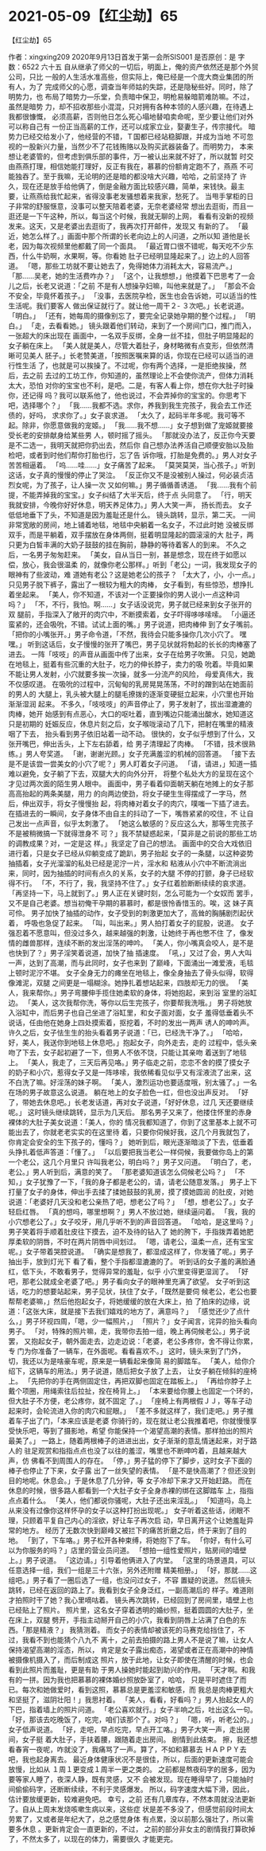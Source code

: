 # 2021-05-09【红尘劫】65



【红尘劫】65



作者：xingxing209 2020年9月13日首发于第一会所SIS001 是否原创：是 字数：6522
六十五
自从继承了师父的一切后，明面上，俺的资产依然还是那个外贸公司，只比 一般的人生活水准高些，但实际上，俺已经是一个庞大商业集团的所有人，为了 完成师父的心愿，调查当年师姑的失踪，还是隐秘些好。同时，除了明势力，也 布局了暗势力—乐堂，负责暗中保卫，明枪易躲暗箭难防嘛。不过，虽然是暗势 力，却不招收那些小混混，只对拥有各种本领的人感兴趣，在待遇上我都很慷慨， 必须高薪，否则他日怎么死心塌地替咱卖命呢，至少要让他们对外可以称自己有 一份正当高薪的工作，还可以成家立业，娶妻生子，传宗接代。
暗势力已经交给发小了，他经营的不错，Ｔ国都已经站稳脚跟，并成为当地 不可忽视的一股新兴力量，当然少不了花钱贿赂以及购买武器装备了。而明势力， 本来想让老婆管的，但考虑到俱乐部的事件，万一被认出来就不好了，所以就暂 时交由燕燕打理，相信她能打理好，反正有我在，慕慕的份额肯定跑不了，燕燕 不可能独吞了。至于我嘛，无论明的还是暗的都没啥大兴趣，哈哈，之前坚持了 许久，现在还是放手给他俩了，倒是金融方面比较感兴趣，简单，来钱快。最主 要，让燕燕给我忙起来，省得没事老发骚想着来我家，愁死了。
当甩手掌柜的日子非常的舒服惬意，没事可以整天陪着老婆，无奈老婆经常 想出去逛街，而且一逛还是一下午这种，所以，每当这个时候，我就无聊的上网， 看看有没新的视频发来。这天，又是老婆出去逛街了，我再次打开邮件，发现又 有新的了。
「最近，她怎么样了。」画面中那个所谓的长老向边上的人问道，之所以知 道他是长老，因为每次视频里他都戴了同一个面具。
「最近胃口很不错呢，每天吃不少东西，什么牛奶啊，水果啊，等。你看她 肚子已经明显隆起来了。」边上的人回答道。
「嗯，那些工坊就不要让她去了，免得她体力消耗太大，容易流产。」
「那……吴老，她的生活费咋办？」
「这个，让我想想，」他摸着下巴思考了一会儿之后，长老又说道：「之前 不是有人想操孕妇嘛，叫他来就是了。」
「那会不会不安全，毕竟怀着孩子。」
「没事，去医院孕检，医生也会告诉她，可以适当的性生活呢。我们要客人 做出保证就行了。就让他一周干２- ３次吧。」长老说道。
「明白。」
「还有，她每周的摄像别忘了，要完全记录她孕期的整个过程。」
「明白。」
「走，去看看她。」
镜头跟着他们转动，来到了一个房间门口，推门而入，一张超大的床出现在 画面中，一名双手反绑，全身一丝不挂，但肚子明显隆起的女子躺在床上。
「美人就是美人，尽管大着肚子，身材略微有点变形，但依然清晰可见美人 胚子。」长老赞美道，「按照医嘱来算的话，你现在已经可以适当的进行性生活 了，也就是可以挨操了。不过呢，你有两个选择，一是拒绝挨操，然后，去之前 去过的工坊工作，你知道的，虽然理论上不会使你流产，但体力消耗太大，恐怕 对你的宝宝也不利，是吧。二是，有客人看上你，想在你大肚子时操你，还记得 吗？我可以联系他了，他也说过，不会弄掉你的宝宝的。你思考下吧，选择哪个？」
「我……我都不选。求你，养我到我生完孩子，我会去工作还债的，好吗， 求求你了。」女子哀求道。
「太久了，起码半年多呢。我可等不起。除非，你愿意做我的宠姬。」
「我……我不想……」女子想到做了宠姬就要接受长老的安排献身给某些男 人，顿时摇了摇头。
「那就没办法了，反正你今天要是不二选一，我明天就把你扔出去，然后你 自己想办法养活自己顺便安胎以及胎检吧，或者到时他们帮你打胎也行，忘了告 诉你哦，打胎是免费的。」男人对女子苦苦相逼着。
「呜……哇……」女子痛苦了起来。
「莫哭莫哭，当心孩子。」听到这话，女子真的慢慢的停止了哭泣。
「反正你又不是没被别人操过，何必装贞洁烈女呢，为了孩子，让人操一次 又如何嘛。」男子循循善诱道。
「我……我有个前提，不能弄掉我的宝宝。」女子纠结了大半天后，终于点 头同意了。
「行，明天我就安排，今晚你好好休息，明天养足体力。」男人大笑一声， 扬长而去。
女子低低地垂下了头，不知道是因为羞耻还是什么。
镜头跳转，显示，第二天。
一间非常宽敞的房间，地上铺着地毯，地毯中央躺着一名女子，不过此时她 没被反绑双手，而是平躺着，双手摆放在身体两侧，挺着明显隆起的圆滚滚的大 肚子，两只更为白皙丰满的大奶子鼓鼓的挂在胸前，静静的等待着客人的到来。
不久之后，一名男子匆匆赶来。
「美女，自从当日一别，甚是想念，现在终于如愿以偿，放心，我会很温柔 的，就像你老公那样。」听到「老公」一词，我发现女子的眼神有了些波动，难 道她有老公？这是她老公的孩子？
「太大了，小，小一点。」只见男子脱下裤子，露出了一根较为粗大的肉棒， 女子看到，有些惊恐，想挣扎着坐起来。
「美人，你不知道，不该对一个正要操你的男人说小一点这种词吗？」
「不，不行，我怕。啊……」女子话没说完，男子就已经来到女子张开的双 腿前，手指深入了敞开的肉穴中，不断摸索着，女子吓得哆哆嗦嗦。
「小逼还蛮紧的，还会吸吮，不错。试试上面的嘴。」男子说道，把肉棒伸 到了女子嘴前。
「把你的小嘴张开。」男子命令道，「不然，我待会只能多操你几次小穴了。 嘿嘿。」
听到这话后，女子慢慢的张开了嘴巴，男子见状就将勃起的长长的肉棒塞了 进去。
一阵「吱吱」的声音从画面中传了出来，女子在给男子吹箫。
只见，她跪在地毯上，挺着有些沉重的大肚子，吃力的伸长脖子，卖力的吸 吮着。毕竟如果不能让男人发射，小穴就要多挨一次操，就多一分流产的风险， 母爱真伟大，我不仅感叹道。
在吸吮的过程中，沉甸甸的乳房晃晃荡荡，不时的蹭到站在她面前的男人的 大腿上，乳头被大腿上的腿毛撩拨的逐渐变硬挺立起来，小穴里也开始渐渐湿润 起来。
不多久，「吱吱吱」的声音停止了，男子发射了，拔出湿漉漉的肉棒，她开 始感到有点恶心，大口的呕吐着，直到嘴边只能涌出酸水，她知道这只是初期的 妊娠反应，休息片刻之后，女子喉咙滚动了几下，把射在嘴里的精液咽了下去， 抬头看到男子依旧站着一动不动。
很快的，女子似乎想到了什么，又张开嘴巴，伸出舌头，上下左右舔着，给 男子清理起了肉棒。
「不错，技术很熟练。」男人夸奖道。
「谢，谢谢光顾。」女子充满羞涩的机械的回答道。
「接下去是不是该尝一尝美女的小穴了呢？」男人盯着女子问道。
「请，请进，」知道一插难以避免，女子躺了下去，双腿大大的向外分开， 将整个私处大方的呈现在这个才见过两次面的陌生男人眼中。
画面中，男子看着仰面朝天躺在地摊上的女子那高高抬起的两条美腿，用力 的向两边使劲，将女子硬生生得摆成了一字马，然后，伸出双手，将女子慢慢抬 起，将肉棒对着女子的肉穴，噗嗤一下插了进去。
在插进去的一瞬间，女子身体不由自主的抖动了一下，嘴唇紧紧的咬住，不 让自己发出一点声音，似乎太刺激了。
「她这么敏感的？反应这么大，那等生完孩子不是被稍微搞一下就得泄身不 可？」我不禁疑惑起来，「莫非是之前说的那些工坊的调教成果？对，一定是这 样。」我坚定了自己的想法。
画面中的交合大戏依旧进行着，只是女子已经从仰躺变成了跪趴，男子抬起 女子的一条腿，以这种姿势抽插着，女子光溜溜的私处已经是泥泞一片，淫水和 粘液从小穴中不断流淌出来，同时，因为抽插的时间有点久的关系，女子的大腿 不停的打颤，身子已经软得不行。
「不，不行了，我，我坚持不住了。」女子红着脸断断续续的哀求道。
「再坚持一下，马上就到了。」男人正在关键时刻，怎么可能为一个女奴而 罢手，又不是自己老婆。想当初俺干孕期的慕慕时，都是很怜香惜玉的。唉，这 妹子真可伶。
男子加快了抽插的动作，女子受到的刺激更加大了，高耸的胸脯剧烈起伏着， 呼吸也急促了起来。
「叫，叫出来。」男人拍打着女子的屁股，说道。
女子强忍着不愿意叫，但没过多久，越来越强的刺激，让她终于再也憋不住 了，像发情的雌兽那样，连续不断的发出淫荡的呻吟。
「美人，你小嘴真会咬人，是不是也快到了？」男子淫笑着说道，加快了抽 插速度。
「吼，」又过了会，男人大叫一声，达到了高潮，而与此同时，女子也来到 了巅峰，下面涌出一滩爱液，毛毯上顿时泥泞不堪。
女子全身无力的瘫坐在地毯上，像全身抽去了骨头似得，软得像滩泥，双腿 之间更是一塌糊涂。她挣扎着想站起来，四肢却无力的很。
「美人，我来帮你。」男子弯腰伸手揽住她柔软的身体，将她抱起，来到浴 室里的浴缸边。
「美人，这次我帮你洗，等你以后生完孩子，你要帮我洗哦。」
男子将她放入浴缸中，而后男子也自己坐进了浴缸里，和女子面对面，女子 羞得低垂着头不说话，任由他在她身上四处摸索着，抠挖着，不时的发出一两声 诱人的呻吟声。
许久之后，女子怯生生的抬头看着男子说道：「已，已经洗干净了。」
「哈哈，好，美人，我送你到地毯上休息吧。」抱起女子，向外走去，走的 过程中，低头亲吻了下去，女子起初避了一下，但男人不依不饶，只能让其亲吻 着送到了地毯上。
「美人，我走了，三天后再见咯。」男子临走之前，恋恋不舍的摸了摸女子 的奶子和小穴，惹得女子又是一阵哆嗦，我依稀看见似乎又有淫液流了出来，这 不白洗了嘛。好淫荡的妹子啊。
「美人，激烈运功也要适度哦，别太骚了。」一名在场的男子故意这么说道。
躺在地上的女子脸色一红，但也没出声反对。
「好了，带她去休息吧。」长老发话道，再对女子说道，「好好休息，过几 天还要继续呢。」
这时镜头继续跳转，显示为几天后。
那名男子又来了，他搂住怀里的赤身裸体的大肚子美女说道：「美人，你的 情况我都知道了，你到了这里基本上就不可能出去了，你就老老实实的在这里待 着，只要你伺候好我，这几个月我就包了，你肯定会安全的生下孩子的，懂吗？」
她听到后，眼光逐渐暗淡了下去，低垂着头挣扎着低声答道：「懂了。」
「以后要把我当老公一样伺候，我要做你岛上的第一个老公，这几个月里只 许叫我老公，明白吗？」男子又问道。
「明白了，老，老公。」男人听到后，满意的笑了。
「那老婆知道该怎么伺候老公吗？」
「不知，」女子犹豫了一下，「我的身子都是老公的，请，请老公随意发落。」
男子上下打量了女子的身体，伸出手去揉了揉她鼓鼓的乳房，摸了摸她圆润 的肚皮，对她说道：「老婆好几天没和老公亲热了吧，想老公了吗？」
「想，想老公了。」女子轻启红唇。
「真的想吗，哪里想啊？」男人不放过她，继续逼问着。
「我，我的小穴想老公了。」女子咬牙，用几乎听不到的声音回答道。
「哈哈，是这里吗？」男子笑着将手顺着肚皮往下摸去，迫不及待的钻入了 她的胯下，手指拨弄着她肥厚柔软的阴唇，不时在两片阴唇中间划过。
「嗯，请老公，温柔一点，还有宝宝呢。」女子带着哭腔说道。
「确实是想我了，都湿成这样了，你发骚了呢。」男子抽出手，放到灯光下 看了看，整个手指都湿漉漉的了。
听到话的女子羞的满脸通红，低下头，不敢看男子，觉得异常的羞耻，似乎 小穴里变得更湿润了。
「好吧，那老公就成全老婆了吧。」男子看向女子的眼神里充满了欲望。
女子听到这话，吃力的想要站起来，男子见状，扶住了女子，「既然是要伺 候老公，老公也要帮帮老婆嘛，」然后他抱起女子，将她缓缓的放在大床上，拍 了拍床的边缘，说道：「这张大床，就是接下去我们嬉戏的地方了，满意吗？」
「感觉还少了点什么，」男子环视四周，「嗯，少一幅照片，」
「照片？」女子闻言，诧异的抬头看向男子。
「对，特殊的照片嘛，走，我带你去拍一组，晚上再伺候老公。」男子说罢， 又抱起女子，朝外面走去，边走边说：「老婆，老公多疼你，舍不得让你累，专 门为你准备了一辆车，在外面呢。看看喜欢不。」
这时，镜头来到了门外，切，我还以为是啥豪车呢，原来是一辆看起来像简 易的脚踏车。
「美人，给你介绍下，这辆车的用法。」男子说道，随后把女子放了上去， 让女子躺在倾斜的座椅上。
「先把你的手在两侧固定住，再把双脚也固定在踏板上。」
「再给你脖子上戴个项圈，用绳索往后拉扯，拴在椅背上。」
「本来要给你腰上也固定一个环的，但大肚子不方便，老公疼你，就不固定 了。」
「座椅上有两根假ＪＪ，等车子动起来时，会轮流进入你的肉穴和屁眼。」
「差不多就这样了，我们走吧。」男子推着车子出了门，「本来应该是老婆 你骑行的，现在就让老公我推着吧，你就慢慢享受快乐吧，等到了摄影地，希望 你能保持一个渴望高潮的表情。那样拍出的照片最美了。」
一路上，随着两根棒子的进进出出，女子渐渐的意乱情迷起来，对于路人的 驻足观赏和指指点点也没了以往的羞涩，嘴里也不断呻吟着，且越来越大声，仿 佛看不到周围人的存在。
「停，」男子猛的停下了脚步，这时女子下面的棒子也停止了下来，女子露 出了一丝失望的表情。
「是不是快高潮了？但还没到目的地呢。休息会。」于是休息了几分钟，等 女子冷却下来才又开始赶路。
而在休息的时候，很多路人都看到一个大肚子女子全身赤裸的绑在这脚踏车 上，指指点点着什么。
「美人，他们都说你骚呢，大肚子还出来淫乱。」
「知道吗，岛上从来没有过像你这样怀孕的女子以这种打扮出现呢。」
女子听着这些话，闭眼不理，只顾着平复自己内心的淫欲，好让车子再次启 动，早日离开这个让她羞耻异常的地方。
经历了无数次快到巅峰又被拦下的痛苦折磨之后，终于来到了目的地。
「到了，下车咯。」男子松开各种束缚，将她抱下了车。
「你好，有什么可以为你服务的吗？」店里的营业员问道。
「想拍一组性爱照片，贴房间的墙壁上。」男子说道。
「这边请。」引导着他俩进入了内堂。
「这里的场景道具，可以任意选择一组，我们一组是三十六张，另外还附赠 精美相册。」
「好，那就……这组吧。」男子看了一圈后选了一组，也没问过女子，不容 置疑的说道。
然后镜头跳转，已经在返回的路上了。我看到女子全身泛红，一副高潮后的 样子。难道刚才拍照时干了她？我心里嘀咕着。
镜头再次跳转，已经回到了房间里，墙壁上也已经贴上了照片。
照片里，这名女子穿着透明的婚纱照，挺着圆圆的大肚子，坐在床上，双腿 劈开，手指主动掰开自己的小穴，我看到阴唇上沾满了白色的东西。「那是精液？」 我猜测着。
而女子的表情却被该死的马赛克给挡住了，不过，我看不到也能猜个八九不 离十，之前去拍摄的路上男人不是说了嘛，让女人保持渴望高潮的淫态，所以， 肯定是女子露出痴态，渴望或者正在高潮中的神情被摄像机摄入了，而后制成这 照片，放于此地，让女子即使在清醒的时候，也会看到此照片而羞耻，更是有助 于男人操她时能起到助兴的作用。
「天才啊。和我有的一拼。因为我也把慕慕的裸体婚纱照放卧室了，哈哈， 只是平时遮住了而已。每次和她做爱时，看到这照，慕慕总是更羞涩和敏感，而 我总是肉棒更粗大和坚挺了，滋阴壮阳！」我思衬着。
「美人，看看，好看吗？」男人抬起女人的下巴，指着墙上的照片问道。
「老公喜欢就行。」女子半响之后，吐出这么一句。
「好，那该去吃晚饭了，吃完，咱们该那个了。对吗？」
「嗯，听，听老公的。」女子低声说道。
「好，走吧，早点吃完，早点开工咯。」男子大笑一声，走出房间，女子挺 着大肚子，手扶着腰，跟随着走出房间。
剧情到此结束。
擦，我还想看春宵一夜呢，咋就没了，我痛骂了一声。算了，不如和慕慕去 ＨＡＰＰＹ去吧，我也起身离去。
最近身体健康状况不是很佳，所以，后面的更新速度可能会放慢，比如从 １周１更变成１周半一更之类的。
之前都是熬夜码字的居多，因为要等家人睡了，夜深人静，既有灵感，又不 会被发现。现在睡得早了，只能抽时间偷偷码字，还断断续续，不利于灵感爆发。 所以，码字速度大幅下滑，因此，估计要放缓更新，较难避免吧。 幸亏，之前 还有几章库存，不然本周就没法更新了。自从上周末发烧咳嗽生病以来，这些症 状是差不多没了，但感觉前段时间太劳累了，又或者是年纪大了，总之感觉身体 有点累，没以前那么强壮了，所以需要多休息 。更新肯定会一直更新的，不过， 之前的部分非女主的剧情我打算砍掉了，不然太多了，以现在的体力，需要很久 才能更完。



